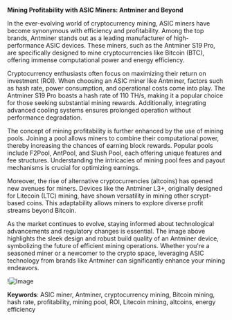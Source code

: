 **Mining Profitability with ASIC Miners: Antminer and Beyond**

In the ever-evolving world of cryptocurrency mining, ASIC miners have become synonymous with efficiency and profitability. Among the top brands, Antminer stands out as a leading manufacturer of high-performance ASIC devices. These miners, such as the Antminer S19 Pro, are specifically designed to mine cryptocurrencies like Bitcoin (BTC), offering immense computational power and energy efficiency.

Cryptocurrency enthusiasts often focus on maximizing their return on investment (ROI). When choosing an ASIC miner like Antminer, factors such as hash rate, power consumption, and operational costs come into play. The Antminer S19 Pro boasts a hash rate of 110 TH/s, making it a popular choice for those seeking substantial mining rewards. Additionally, integrating advanced cooling systems ensures prolonged operation without performance degradation.

The concept of mining profitability is further enhanced by the use of mining pools. Joining a pool allows miners to combine their computational power, thereby increasing the chances of earning block rewards. Popular pools include F2Pool, AntPool, and Slush Pool, each offering unique features and fee structures. Understanding the intricacies of mining pool fees and payout mechanisms is crucial for optimizing earnings.

Moreover, the rise of alternative cryptocurrencies (altcoins) has opened new avenues for miners. Devices like the Antminer L3+, originally designed for Litecoin (LTC) mining, have shown versatility in mining other scrypt-based coins. This adaptability allows miners to explore diverse profit streams beyond Bitcoin.

As the market continues to evolve, staying informed about technological advancements and regulatory changes is essential. The image above highlights the sleek design and robust build quality of an Antminer device, symbolizing the future of efficient mining operations. Whether you're a seasoned miner or a newcomer to the crypto space, leveraging ASIC technology from brands like Antminer can significantly enhance your mining endeavors.

!![Image](https://github.com/user-attachments/assets/3be06921-4469-491d-bd37-5f14c53422b7)

**Keywords**: ASIC miner, Antminer, cryptocurrency mining, Bitcoin mining, hash rate, profitability, mining pool, ROI, Litecoin mining, altcoins, energy efficiency